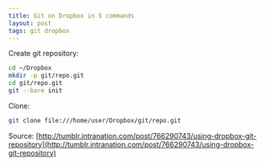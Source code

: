 ```yaml
---
title: Git on Dropbox in 5 commands
layout: post
tags: git dropbox
---
```


Create git repository:
```bash
cd ~/Dropbox
mkdir -p git/repo.git
cd git/repo.git
git --bare init
```

Clone: 
```bash
git clone file:///home/user/Dropbox/git/repo.git
```

Source:
[http://tumblr.intranation.com/post/766290743/using-dropbox-git-repository](http://tumblr.intranation.com/post/766290743/using-dropbox-git-repository)